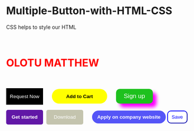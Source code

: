 # Multiple-Button-with-HTML-CSS
CSS helps to style our HTML



<style>
    .request-button{
        background-color: black;
        color: white;
        height: 45px;
        width: 100px;
        border: none;
        cursor: pointer;
        transition: opacity 10s;
        
    }

    .request-button:hover{
        background-color:red;
    }

    .request-button:active{
       background-color:yellow;
    }

    .request-button{
        opacity: 0.8s;
    }

    .cart-button{
        background-color: yellow;
        height: 40px;
        width: 150px;
        border: none;
        border-radius: 20px;
        margin-left: 20px;
        cursor: pointer;
        font-weight: bold;
    }

    .sign-button{
        margin-left: 20px;
        height: 40px;
        width: 100;
        background-color: rgb(30, 193, 30);
        color: white;
        border: none;
        border-radius: 10px;
        font-size: 17px;
        box-shadow:10px 10px 10px rgb(255, 0, 255);
    }

    .get-button{
        background-color: rgb(97, 23, 166);
        color: white;
        height: 40px;
        width: 100px;
        border: none;
        border-radius: 5px;
        font-weight: bold;
    }

    .download-button{
        height: 40px;
        width: 100px;
        border: none;
        border-radius: 5px;
        background-color: rgb(196, 196, 174);
        color: white;
        margin-left: 5px;
        cursor: pointer;
    }
    
    .apply-button{
        background-color: rgb(85, 85, 247);
        color: white;
        height: 35px;
        width: 200px;
        border: none;
        border-radius: 20px;
        margin-left: 20px;
        font-weight: bold;
    }

    .save-button{
        background-color: white;
        color: blue;
        height: 35px;
        width: 55px;
        border-radius: 10px;
        border-color: blue;
        
    }
</style>



<a style="line-height:100px ; color: red;
"><h1>OLOTU MATTHEW</h1></a>
<button class="request-button">Request Now</button>
<button class="cart-button"> Add to Cart</button>
<button class="sign-button">Sign up</button>
<p><button class="get-button"> Get started</button>
<button class="download-button">Download</button>
<button class="apply-button">Apply on company website</button>
<button class="save-button">Save</button></p>

